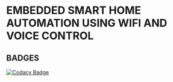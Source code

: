 # EMBEDDED SMART HOME AUTOMATION USING WIFI AND VOICE CONTROL #

## BADGES ##

[![Codacy Badge](https://app.codacy.com/project/badge/Grade/fed72e28286446d3bf4b712d3455f433)](https://www.codacy.com/gh/Kalainesan/M2_Embedded_Smart-Home-Automation-Using-Wifi-and-Voice-Control/dashboard?utm_source=github.com&amp;utm_medium=referral&amp;utm_content=Kalainesan/M2_Embedded_Smart-Home-Automation-Using-Wifi-and-Voice-Control&amp;utm_campaign=Badge_Grade)
